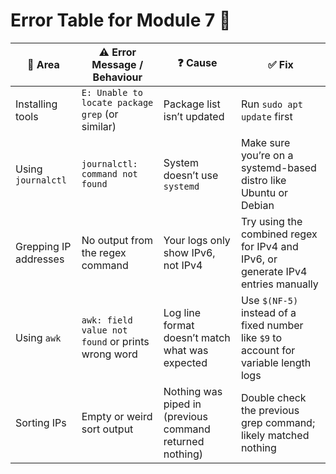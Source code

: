 # Error Table for Module 7 👀

| 🧩 Area                            | ⚠️ Error Message / Behaviour                               | ❓ Cause                                                             | ✅ Fix                                                                                  |
|----------------------------------|-------------------------------------------------------------|----------------------------------------------------------------------|-----------------------------------------------------------------------------------------|
| Installing tools                 | `E: Unable to locate package grep` (or similar)             | Package list isn’t updated                                          | Run `sudo apt update` first                                                             |
| Using `journalctl`               | `journalctl: command not found`                             | System doesn’t use `systemd`                                        | Make sure you’re on a systemd-based distro like Ubuntu or Debian                        |
| Grepping IP addresses            | No output from the regex command                            | Your logs only show IPv6, not IPv4                                  | Try using the combined regex for IPv4 and IPv6, or generate IPv4 entries manually       |
| Using `awk`                      | `awk: field value not found` or prints wrong word           | Log line format doesn’t match what was expected                     | Use `$(NF-5)` instead of a fixed number like `$9` to account for variable length logs   |
| Sorting IPs                      | Empty or weird sort output                                  | Nothing was piped in (previous command returned nothing)            | Double check the previous grep command; likely matched nothing                         |
